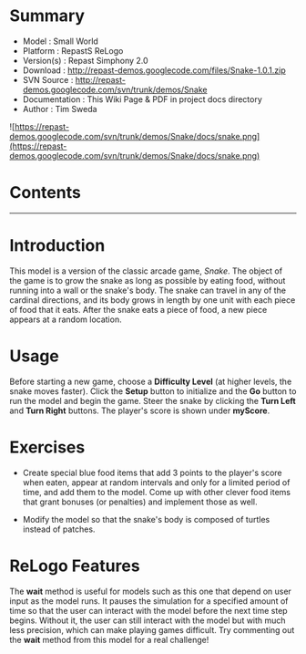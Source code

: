 # Summary #

  * Model        : Small World
  * Platform     : RepastS ReLogo
  * Version(s)	: Repast Simphony 2.0
  * Download     : http://repast-demos.googlecode.com/files/Snake-1.0.1.zip
  * SVN Source  : http://repast-demos.googlecode.com/svn/trunk/demos/Snake
  * Documentation : This Wiki Page & PDF in project docs directory
  * Author       : Tim Sweda

![https://repast-demos.googlecode.com/svn/trunk/demos/Snake/docs/snake.png](https://repast-demos.googlecode.com/svn/trunk/demos/Snake/docs/snake.png)

# Contents #



---


# Introduction #

This model is a version of the classic arcade game, _Snake_.  The object of the game is to grow the snake as long as possible by eating food, without running into a wall or the snake's body.  The snake can travel in any of the cardinal directions, and its body grows in length by one unit with each piece of food that it eats.  After the snake eats a piece of food, a new piece appears at a random location.

# Usage #

Before starting a new game, choose a **Difficulty Level** (at higher levels, the snake moves faster).  Click the **Setup** button to initialize and the **Go** button to run the model and begin the game.  Steer the snake by clicking the **Turn Left** and **Turn Right** buttons.  The player's score is shown under **myScore**.

# Exercises #

  * Create special blue food items that add 3 points to the player's score when eaten, appear at random intervals and only for a limited period of time, and add them to the model.  Come up with other clever food items that grant bonuses (or penalties) and implement those as well.

  * Modify the model so that the snake's body is composed of turtles instead of patches.

# ReLogo Features #

The **wait** method is useful for models such as this one that depend on user input as the model runs.  It pauses the simulation for a specified amount of time so that the user can interact with the model before the next time step begins.  Without it, the user can still interact with the model but with much less precision, which can make playing games difficult.  Try commenting out the **wait** method from this model for a real challenge!